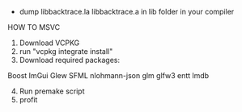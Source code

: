 - dump libbacktrace.la libbacktrace.a in lib folder in your compiler

HOW TO MSVC 
1) Download VCPKG
2) run "vcpkg integrate install"
3) Download required packages:

Boost
ImGui
Glew
SFML
nlohmann-json
glm
glfw3
entt
lmdb

4) Run premake script
5) profit